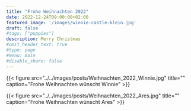 ```yaml
---
title: "Frohe Weihnachten 2022"
date: 2022-12-24T09:00:00+02:00
featured_image: '/images/winnie-castle-klein.jpg'
draft: false
#tags: ["puppies"]
description: Merry Christmas
#omit_header_text: true
#type: page
#menu: main
#disable_share: false
---
```


{{< figure src="../../images/posts/Weihnachten_2022_Winnie.jpg" title="" caption="Frohe Weihnachten wünscht Winnie" >}}  

{{< figure src="../../images/posts/Weihnachten_2022_Ares.jpg" title="" caption="Frohe Weihnachten wünscht Ares" >}}  

